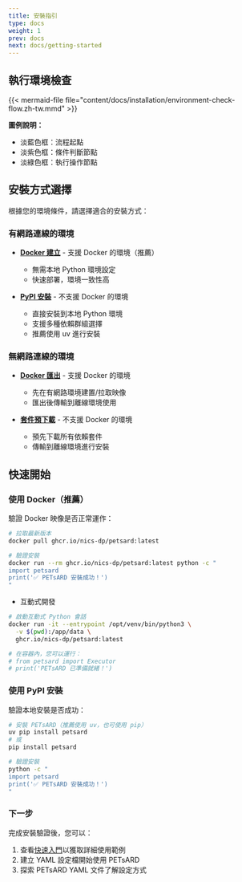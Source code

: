 ```yaml
---
title: 安裝指引
type: docs
weight: 1
prev: docs
next: docs/getting-started
---
```


## 執行環境檢查

{{< mermaid-file file="content/docs/installation/environment-check-flow.zh-tw.mmd" >}}

**圖例說明：**

- 淡藍色框：流程起點
- 淡紫色框：條件判斷節點
- 淡綠色框：執行操作節點

## 安裝方式選擇

根據您的環境條件，請選擇適合的安裝方式：

### 有網路連線的環境

- **[Docker 建立](docker-build.zh-tw)** - 支援 Docker 的環境（推薦）
  - 無需本地 Python 環境設定
  - 快速部署，環境一致性高

- **[PyPI 安裝](pypi-install.zh-tw)** - 不支援 Docker 的環境
  - 直接安裝到本地 Python 環境
  - 支援多種依賴群組選擇
  - 推薦使用 uv 進行安裝

### 無網路連線的環境

- **[Docker 匯出](docker-export.zh-tw)** - 支援 Docker 的環境
  - 先在有網路環境建置/拉取映像
  - 匯出後傳輸到離線環境使用

- **[套件預下載](package-predownload.zh-tw)** - 不支援 Docker 的環境
  - 預先下載所有依賴套件
  - 傳輸到離線環境進行安裝

## 快速開始

### 使用 Docker（推薦）

驗證 Docker 映像是否正常運作：

```bash
# 拉取最新版本
docker pull ghcr.io/nics-dp/petsard:latest

# 驗證安裝
docker run --rm ghcr.io/nics-dp/petsard:latest python -c "
import petsard
print('✅ PETsARD 安裝成功！')
"
```

- 互動式開發

```bash
# 啟動互動式 Python 會話
docker run -it --entrypoint /opt/venv/bin/python3 \
  -v $(pwd):/app/data \
  ghcr.io/nics-dp/petsard:latest

# 在容器內，您可以運行：
# from petsard import Executor
# print('PETsARD 已準備就緒！')
```

### 使用 PyPI 安裝

驗證本地安裝是否成功：

```bash
# 安裝 PETsARD（推薦使用 uv，也可使用 pip）
uv pip install petsard
# 或
pip install petsard

# 驗證安裝
python -c "
import petsard
print('✅ PETsARD 安裝成功！')
"
```

### 下一步

完成安裝驗證後，您可以：

1. 查看[快速入門](../getting-started)以獲取詳細使用範例
2. 建立 YAML 設定檔開始使用 PETsARD
3. 探索 PETsARD YAML 文件了解設定方式